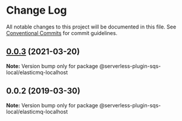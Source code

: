 # Change Log

All notable changes to this project will be documented in this file.
See [Conventional Commits](https://conventionalcommits.org) for commit guidelines.

## [0.0.3](https://github.com/kobanyan/serverless-plugin-sqs-local/compare/@serverless-plugin-sqs-local/elasticmq-localhost@0.0.2...@serverless-plugin-sqs-local/elasticmq-localhost@0.0.3) (2021-03-20)

**Note:** Version bump only for package @serverless-plugin-sqs-local/elasticmq-localhost





## 0.0.2 (2019-03-30)

**Note:** Version bump only for package @serverless-plugin-sqs-local/elasticmq-localhost
